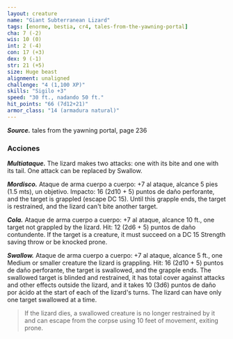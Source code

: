 ```yaml
---
layout: creature
name: "Giant Subterranean Lizard"
tags: [enorme, bestia, cr4, tales-from-the-yawning-portal]
cha: 7 (-2)
wis: 10 (0)
int: 2 (-4)
con: 17 (+3)
dex: 9 (-1)
str: 21 (+5)
size: Huge beast
alignment: unaligned
challenge: "4 (1,100 XP)"
skills: "Sigilo +3"
speed: "30 ft., nadando 50 ft."
hit_points: "66 (7d12+21)"
armor_class: "14 (armadura natural)"
---
```


***Source.*** tales from the yawning portal,  page 236

### Acciones

***Multiataque.*** The lizard makes two attacks: one with its bite and one with its tail. One attack can be replaced by Swallow.

***Mordisco.*** Ataque de arma cuerpo a cuerpo: +7 al ataque, alcance 5 pies (1.5 mts), un objetivo. Impacto: 16 (2d10 + 5) puntos de daño perforante, and the target is grappled (escape DC 15). Until this grapple ends, the target is restrained, and the lizard can't bite another target.

***Cola.*** Ataque de arma cuerpo a cuerpo: +7 al ataque, alcance 10 ft., one target not grappled by the lizard. Hit: 12 (2d6 + 5) puntos de daño contundente. If the target is a creature, it must succeed on a DC 15 Strength saving throw or be knocked prone.

***Swallow.*** Ataque de arma cuerpo a cuerpo: +7 al ataque, alcance 5 ft., one Medium or smaller creature the lizard is grappling. Hit: 16 (2d10 + 5) puntos de daño perforante, the target is swallowed, and the grapple ends. The swallowed target is blinded and restrained, it has total cover against attacks and other effects outside the lizard, and it takes 10 (3d6) puntos de daño por ácido at the start of each of the lizard's turns. The lizard can have only one target swallowed at a time.

>If the lizard dies, a swallowed creature is no longer restrained by it and can escape from the corpse using 10 feet of movement, exiting prone.
